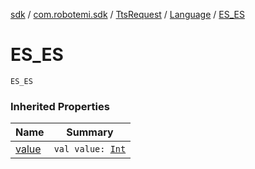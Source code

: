 [sdk](../../../index.md) / [com.robotemi.sdk](../../index.md) / [TtsRequest](../index.md) / [Language](index.md) / [ES_ES](./-e-s_-e-s.md)

# ES_ES

`ES_ES`

### Inherited Properties

| Name | Summary |
|---|---|
| [value](value.md) | `val value: `[`Int`](https://kotlinlang.org/api/latest/jvm/stdlib/kotlin/-int/index.html) |
